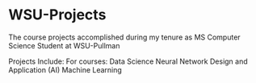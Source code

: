 # WSU-Projects
The course projects accomplished during my tenure as MS Computer Science Student at WSU-Pullman 

Projects Include:
  For courses:
    Data Science
    Neural Network Design and Application (AI)
    Machine Learning
